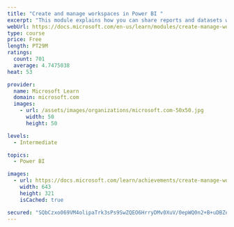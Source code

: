 ```yaml
---
title: "Create and manage workspaces in Power BI "
excerpt: "This module explains how you can share reports and datasets with your users and how to create a deployment strategy that makes sense for you and your organization. Furthermore, you will learn about data lineage in Microsoft Power BI."
webUrl: https://docs.microsoft.com/en-us/learn/modules/create-manage-workspaces-power-bi/
type: course
price: Free
length: PT29M
ratings:
  count: 701
  average: 4.7475038
heat: 53

provider:
  name: Microsoft Learn
  domain: microsoft.com
  images:
    - url: /assets/images/organizations/microsoft.com-50x50.jpg
      width: 50
      height: 50

levels:
  - Intermediate

topics:
  - Power BI

images:
  - url: https://docs.microsoft.com/learn/achievements/create-manage-workspaces-power-bi-social.png
    width: 643
    height: 321
    isCached: true

secured: "SQbCzxo069VM4olipaTrk3sPs9SwZQEO6HrryDMv0XuV/0epWQ0n2+B+uDBZes2Da83uVd+39cDo3ZemAVlYRilxq7ZYUSO9H1Z7iFCcrndMaI4FBEfYs6rIVQvjEEtIz7MWgesfAF4vzazoN0FCOcXFc6HT/z2yh87k3MrAFMcDxq+GIPR/+GQTeTxS8TfOJCItf8ZKj/CtYp+0KjlIGdr+i1FZt265Ir08cOBEMyk0YEe86w6qHnC54onUoBUWizlYIYqy0xJ7+X9/7cvB+L16oYkTlqYHfpy4TEIoNtnc9kCuTFrXStLUHPjdW1GzNQcWlJdZ/efgt8dXHH+Jt/oWUn9R2ZlO2iAga16in7tecqhJIEjiZECa/n10IxB+X15llK39k4PxoarSys2hJDn4E6r4N8N1AExr8KYJJno=;RNAOP+1cXRekcrcOiLZBlA=="
---
```


